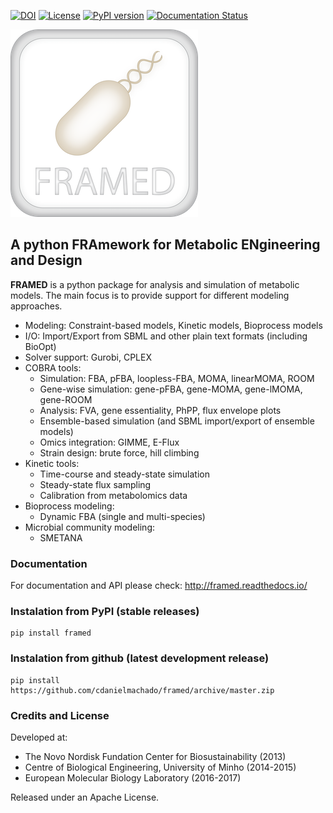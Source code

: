[![DOI](https://zenodo.org/badge/DOI/10.5281/zenodo.1048261.svg)](https://doi.org/10.5281/zenodo.1048261) [![License](https://img.shields.io/badge/License-Apache%202.0-blue.svg)](https://opensource.org/licenses/Apache-2.0) [![PyPI version](https://badge.fury.io/py/framed.svg)](https://badge.fury.io/py/framed) [![Documentation Status](http://readthedocs.org/projects/framed/badge/?version=latest)](http://framed.readthedocs.io/en/latest/?badge=latest)

![FRAMED](logo_300px.png)

## A python FRAmework for Metabolic ENgineering and Design

**FRAMED** is a python package for analysis and simulation of metabolic models. The main focus is to provide support for different modeling approaches. 

* Modeling: Constraint-based models, Kinetic models, Bioprocess models
* I/O: Import/Export from SBML and other plain text formats (including BioOpt)
* Solver support: Gurobi, CPLEX
* COBRA tools:
    * Simulation: FBA, pFBA, loopless-FBA, MOMA, linearMOMA, ROOM
    * Gene-wise simulation: gene-pFBA, gene-MOMA, gene-lMOMA, gene-ROOM
    * Analysis: FVA, gene essentiality, PhPP, flux envelope plots
    * Ensemble-based simulation (and SBML import/export of ensemble models)
    * Omics integration: GIMME, E-Flux
    * Strain design: brute force, hill climbing
* Kinetic tools:
    * Time-course and steady-state simulation
    * Steady-state flux sampling
    * Calibration from metabolomics data
* Bioprocess modeling:
    * Dynamic FBA (single and multi-species)
* Microbial community modeling:
	* SMETANA

### Documentation

For documentation and API please check: http://framed.readthedocs.io/

### Instalation from PyPI (stable releases)

```
pip install framed
```

### Instalation from github (latest development release)

```
pip install https://github.com/cdanielmachado/framed/archive/master.zip
```


### Credits and License

Developed at:

* The Novo Nordisk Fundation Center for Biosustainability (2013)
* Centre of Biological Engineering, University of Minho (2014-2015)
* European Molecular Biology Laboratory (2016-2017)

Released under an Apache License.


